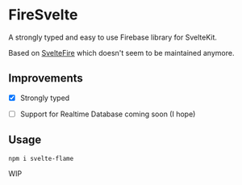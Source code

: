 # FireSvelte


A strongly typed and easy to use Firebase library for SvelteKit.

Based on [SvelteFire](https://github.com/codediodeio/sveltefire) which doesn't seem to be maintained anymore.

## Improvements

- [x] Strongly typed
- [ ] Support for Realtime Database coming soon (I hope)


## Usage


```npm
npm i svelte-flame
```

WIP